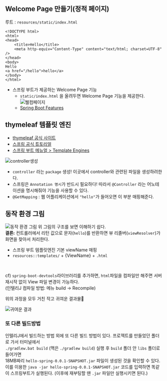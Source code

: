 ## Welcome Page 만들기(정적 페이지)
루트 : `resources/static/index.html`
```
<!DOCTYPE html>
<html>
<head>
    <title>Hello</title>
    <meta http-equiv="Content-Type" content="text/html; charset=UTF-8" />
</head>
<body>
Hello
<a href="/hello">hello</a>
</body>
</html>
```
- 스프링 부트가 제공하는 Welcome Page 기능
  - `static/index.html` 을 올려두면 Welcome Page 기능을 제공한다.
  ![웰컴페이지](https://user-images.githubusercontent.com/68318945/118091897-5b548000-b406-11eb-8c3b-8144b8a5d773.png)
  - [Spring Boot Features](https://docs.spring.io/spring-boot/docs/current/reference/html/spring-boot-features.html#boot-features)

## thymeleaf 템플릿 엔진
- [thymeleaf 공식 사이트](https://www.thymeleaf.org/)
- [스프링 공식 튜토리얼](https://spring.io/guides/gs/serving-web-content/)
- [스프링 부트 메뉴얼 > Template Engines](https://docs.spring.io/spring-boot/docs/2.3.1.RELEASE/reference/html/spring-boot-features.html#boot-features-spring-mvc-template-engines)

![controller생성](https://user-images.githubusercontent.com/68318945/118093701-cacb6f00-b408-11eb-9606-cf3aaa45308e.png)
- `controller` 라는 `package` 생성! 이곳에서 controller와 관련된 파일을 생성하려한다.
- 스프링은 `Annotation 명시`가 반드시 필요하다! 따라서 `@Controller` 라는 어노테이션을 명시해줘야 기능을 사용할 수 있다.
- `@GetMapping` : 웹 어플리케이션에서 `"hello"`가 들어오면 이 부분 매핑해준다.

## 동작 환경 그림
![동작 환경 그림](https://user-images.githubusercontent.com/68318945/120673696-5eef9a00-c4ce-11eb-9f4f-59f1580dd72e.png)
위 그림의 구조를 보면 이해하기 쉽다. <br>
**결론:** 컨트롤러에서 리턴 값으로 문자(`hello`)를 반환하면 뷰 리졸버(`viewResolver`)가 화면을 찾아서 처리한다.
- 스프링 부트 템플릿엔진 기본 viewName 매핑
- `resources::templates/` + {ViewName} + `.html`
<br>

cf) `spring-boot-devtools`라이브러리를 추가하면, `html`파일을 컴파일만 해주면 서버 재시작 없이 View 파일 변경이 가능하다. 
<br>
(인텔리J 컴파일 방법: 메뉴 build -> Recompile)
<br>

위의 과정을 모두 거친 작고 귀여운 결과물🌟

![귀여운 결과](https://user-images.githubusercontent.com/68318945/120675073-b7736700-c4cf-11eb-80e6-31b828590dd2.png)
<br>

### 또 다른 빌드방법
인텔리J에서 빌드하는 방법 외에 또 다른 빌드 방법이 있다. 프로젝트를 만들었던 폴더로 가서 터미널에서<br>
`./gradlew.bat build` (맥은 `./gradlew build`) 실행 후 `build` 폴더 안 `libs` 폴더로 들어가면<br>
18MB짜리 `hello-spring-0.0.1-SNAPSHOT.jar` 파일이 생성된 것을 확인할 수 있다.<br>
이를 이용한 `java -jar hello-spring-0.0.1-SNAPSHOT.jar` 코드를 입력하면 똑같이 스프링부트가 실행된다. (이후에 재부팅할 땐 `.jar` 파일만 실행시키면 된다.)